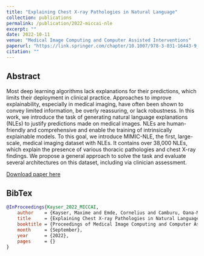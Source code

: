 ```yaml
---
title: "Explaining Chest X-ray Pathologies in Natural Language"
collection: publications
permalink: /publication/2022-miccai-nle
excerpt: ""
date: 2022-10-11
venue: "Medical Image Computing and Computer Assisted Interventions"
paperurl: "https://link.springer.com/chapter/10.1007/978-3-031-16443-9_67"
citation: ""
---
```


## Abstract

Most deep learning algorithms lack explanations for their predictions, which limits their deployment in clinical practice. Approaches to improve explainability, especially in medical imaging, have often been shown to convey limited information, be overly reassuring, or lack robustness. In this work, we introduce the task of generating natural language explanations (NLEs) to justify predictions made on medical images. NLEs are human-friendly and comprehensive and enable the training of intrinsically explainable models. To this goal, we introduce MIMIC-NLE, the first, large-scale, medical imaging dataset with NLEs. It contains over 38,000 NLEs, which explain the presence of various thoracic pathologies and chest X-ray findings. We propose a general approach to solve the task and evaluate several architectures on this dataset, including via clinician assessment.

[Download paper here](https://link.springer.com/chapter/10.1007/978-3-031-16443-9_67)

## BibTex

```bibtex
@InProceedings{Kayser_2022_MICCAI,
    author    = {Kayser, Maxime and Emde, Cornelius and Camburu, Oana-Maria and Parsons, Guy, and Papiez, Bartlomiej and Lukasiewicz, Thomas},
    title     = {Explaining Chest X-ray Pathologies in Natural Language},
    booktitle = {Proceedings of Medical Image Computing and Computer Assited Intervention (MICCAI)},
    month     = {September},
    year      = {2022},
    pages     = {}
}
```
